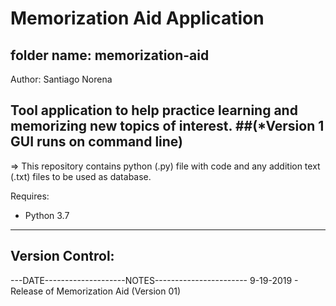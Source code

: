 # Memorization Aid Application

## folder name: memorization-aid

Author: Santiago Norena

Tool application to help practice learning and memorizing new topics of interest.
##(*Version 1 GUI runs on command line)
---------------------------------------------------------------------------------------------------------------------------------
=> This repository contains python (.py) file with code and any addition text (.txt) files to be used as database.


Requires:
- Python 3.7

---------------------------------------------------------------------------------------------------------------------------------

Version Control:
-------------------------------------------------------
---DATE--------------------NOTES-----------------------
9-19-2019  -  Release of Memorization Aid (Version 01)
